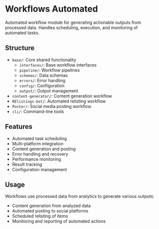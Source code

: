 # Workflows Automated

Automated workflow module for generating actionable outputs from processed data. Handles scheduling, execution, and monitoring of automated tasks.

## Structure
- `base/`: Core shared functionality
  - `interfaces/`: Base workflow interfaces
  - `pipeline/`: Workflow pipelines
  - `schemas/`: Data schemas
  - `errors/`: Error handling
  - `config/`: Configuration
  - `output/`: Output management
- `content-generator/`: Content generation workflow
- `RElistings-bot/`: Automated relisting workflow
- `Poster/`: Social media posting workflow
- `cli/`: Command-line tools

## Features
- Automated task scheduling
- Multi-platform integration
- Content generation and posting
- Error handling and recovery
- Performance monitoring
- Result tracking
- Configuration management

## Usage
Workflows use processed data from analytics to generate various outputs:
- Content generation from analyzed data
- Automated posting to social platforms
- Scheduled relisting of items
- Monitoring and reporting of automated actions